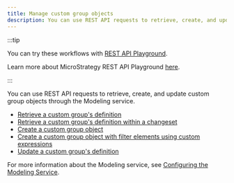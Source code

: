 ```yaml
---
title: Manage custom group objects
description: You can use REST API requests to retrieve, create, and update custom group objects through the Modeling service.
---
```


<Available since="2021 Update 2" />

:::tip

You can try these workflows with [REST API Playground](https://www.postman.com/microstrategysdk/workspace/microstrategy-rest-api/folder/16131298-897727c2-1954-4b12-8d51-ddf79968e22c?ctx=documentation).

Learn more about MicroStrategy REST API Playground [here](/docs/getting-started/playground.md).

:::

You can use REST API requests to retrieve, create, and update custom group objects through the Modeling service.

- [Retrieve a custom group's definition](retrieve-a-custom-groups-definition.md)
- [Retrieve a custom group's definition within a changeset](retrieve-a-custom-groups-definition-within-a-changeset.md)
- [Create a custom group object](create-a-custom-group-object.md)
- [Create a custom group object with filter elements using custom expressions](create-a-custom-group-object-with-filter-elements-using-custom-expressions.md)
- [Update a custom group's definition](update-a-custom-groups-definition.md)

For more information about the Modeling service, see [Configuring the Modeling Service](https://www2.microstrategy.com/producthelp/Current/InstallConfig/en-us/Content/modeling_service.htm).
